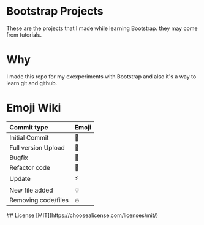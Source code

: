 # Bootstrap Projects
These are the projects that I made while learning Bootstrap. they may come from tutorials.
# Why
I made this repo for my exexperiments with Bootstrap and also it's a way to learn git and github.
# Emoji Wiki
<center>

| Commit type	             | Emoji                                 |
|:---------------------------|:--------------------------------------|
| Initial Commit             | :tada:                                |
| Full version Upload        | :bookmark:                            |
| Bugfix                     | :bug:                                 |
| Refactor code              | :hammer:                              |
| Update                     | :zap:                                 |
| New file added             | :bulb:                                |
| Removing code/files        | :fire:                                |

</center>
## License
[MIT](https://choosealicense.com/licenses/mit/)

